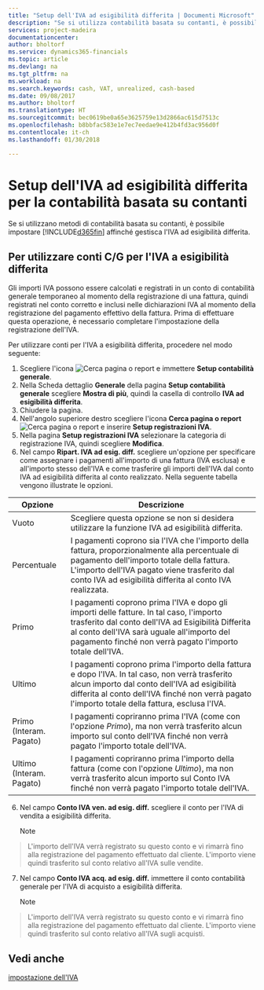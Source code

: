 ```yaml
---
title: "Setup dell'IVA ad esigibilità differita | Documenti Microsoft"
description: "Se si utilizza contabilità basata su contanti, è possibile specificare come gestire l'IVA ad esigibilità differita per le vendite e acquisti."
services: project-madeira
documentationcenter: 
author: bholtorf
ms.service: dynamics365-financials
ms.topic: article
ms.devlang: na
ms.tgt_pltfrm: na
ms.workload: na
ms.search.keywords: cash, VAT, unrealized, cash-based
ms.date: 09/08/2017
ms.author: bholtorf
ms.translationtype: HT
ms.sourcegitcommit: bec0619be0a65e3625759e13d2866ac615d7513c
ms.openlocfilehash: b8bbfac583e1e7ec7eedae9e412b4fd3ac956d0f
ms.contentlocale: it-ch
ms.lasthandoff: 01/30/2018

---
```


# <a name="set-up-unrealized-vat-for-cash-based-accounting"></a>Setup dell'IVA ad esigibilità differita per la contabilità basata su contanti
Se si utilizzano metodi di contabilità basata su contanti, è possibile impostare [!INCLUDE[d365fin](includes/d365fin_md.md)] affinché gestisca l'IVA ad esigibilità differita.

## <a name="to-use-general-ledger-accounts-for-unrealized-vat"></a>Per utilizzare conti C/G per l'IVA a esigibilità differita
Gli importi IVA possono essere calcolati e registrati in un conto di contabilità generale temporaneo al momento della registrazione di una fattura, quindi registrati nel conto corretto e inclusi nelle dichiarazioni IVA al momento della registrazione del pagamento effettivo della fattura. Prima di effettuare questa operazione, è necessario completare l'impostazione della registrazione dell'IVA.

Per utilizzare conti per l'IVA a esigibilità differita, procedere nel modo seguente:
1. Scegliere l'icona ![Cerca pagina o report](media/ui-search/search_small.png "Cerca pagina o report") e immettere **Setup contabilità generale**.
2. Nella Scheda dettaglio **Generale** della pagina **Setup contabilità generale** scegliere **Mostra di più**, quindi la casella di controllo **IVA ad esigibilità differita**.
3. Chiudere la pagina.
4. Nell'angolo superiore destro scegliere l'icona **Cerca pagina o report** ![Cerca pagina o report](media/ui-search/search_small.png "icona Cerca pagina o report") e inserire **Setup registrazioni IVA**.
5. Nella pagina **Setup registrazioni IVA** selezionare la categoria di registrazione IVA, quindi scegliere **Modifica**.
6. Nel campo **Ripart. IVA ad esig. diff.** scegliere un'opzione per specificare come assegnare i pagamenti all'importo di una fattura (IVA esclusa) e all'importo stesso dell'IVA e come trasferire gli importi dell'IVA dal conto IVA ad esigibilità differita al conto realizzato. Nella seguente tabella vengono illustrate le opzioni.

| Opzione | Descrizione |
| --- | --- |
| Vuoto | Scegliere questa opzione se non si desidera utilizzare la funzione IVA ad esigibilità differita. |
| Percentuale | I pagamenti coprono sia l'IVA che l'importo della fattura, proporzionalmente alla percentuale di pagamento dell'importo totale della fattura. L'importo dell'IVA pagato viene trasferito dal conto IVA ad esigibilità differita al conto IVA realizzata. |
| Primo | I pagamenti coprono prima l'IVA e dopo gli importi delle fatture. In tal caso, l'importo trasferito dal conto dell'IVA ad Esigibilità Differita al conto dell'IVA sarà uguale all'importo del pagamento finché non verrà pagato l'importo totale dell'IVA. |
| Ultimo | I pagamenti coprono prima l'importo della fattura e dopo l'IVA. In tal caso, non verrà trasferito alcun importo dal conto dell'IVA ad esigibilità differita al conto dell'IVA finché non verrà pagato l'importo totale della fattura, esclusa l'IVA. |
| Primo (Interam. Pagato) | I pagamenti copriranno prima l'IVA (come con l'opzione _Primo_), ma non verrà trasferito alcun importo sul conto dell'IVA finché non verrà pagato l'importo totale dell'IVA. |
| Ultimo (Interam. Pagato) | I pagamenti copriranno prima l'importo della fattura (come con l'opzione _Ultimo_), ma non verrà trasferito alcun importo sul Conto IVA finché non verrà pagato l'importo totale dell'IVA. |

6. Nel campo **Conto IVA ven. ad esig. diff.** scegliere il conto per l'IVA di vendita a esigibilità differita.

    > [!NOTE]  
>   L'importo dell'IVA verrà registrato su questo conto e vi rimarrà fino alla registrazione del pagamento effettuato dal cliente. L'importo viene quindi trasferito sul conto relativo all'IVA sulle vendite.
7. Nel campo **Conto IVA acq. ad esig. diff.** immettere il conto contabilità generale per l'IVA di acquisto a esigibilità differita.

    > [!NOTE]  
>   L'importo dell'IVA verrà registrato su questo conto e vi rimarrà fino alla registrazione del pagamento effettuato dal cliente. L'importo viene quindi trasferito sul conto relativo all'IVA sugli acquisti.

## <a name="see-also"></a>Vedi anche
[impostazione dell'IVA](finance-setup-vat.md)

